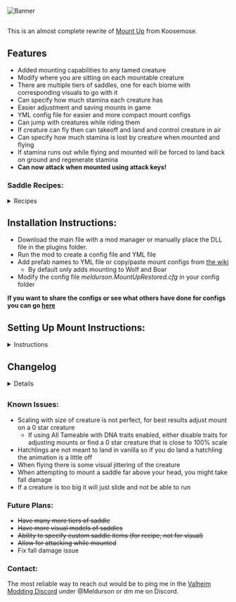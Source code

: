 
![Banner](https://raw.githubusercontent.com/meldurson/MountUpRestored/main/Pics/Banner.png)
##  
This is an almost complete rewrite of [Mount Up](https://www.nexusmods.com/valheim/mods/1091) from Koosemose.

## Features
* Added mounting capabilities to any tamed creature
* Modify where you are sitting on each mountable creature
* There are multiple tiers of saddles, one for each biome with corresponding visuals to go with it
* Can specify how much stamina each creature has
*  Easier adjustment and saving mounts in game
*  YML config file for easier and more compact mount configs
*  Can jump with creatures while riding them
*  If creature can fly then can takeoff and land and control creature in air
*  Can specify how much stamina is lost by creature when mounted and flying
*  If stamina runs out while flying and mounted will be forced to land back on ground and regenerate stamina
*  __Can now attack when mounted using attack keys!__

### Saddle Recipes:

<details>
  <summary>Recipes</summary>
  
| Tier     | ID | Required Items | Crafting Station |
| ---- | ----------- | ----------- |----------- |
| Meadows | SaddleT1  |6 Leather Scraps, 4 Deer Hide, 2 Hard Antler, 10 Dandelion | Workbench lvl 1
| Black Forest| SaddleT2  |6 Troll Hide, 4 Deer Hide, 4 Bronze, 3 Ancient Seeds | Forge lvl 1
| Swamp | SaddleT3  |15 Deer Hide, 10 Ancient Bark, 6 Iron, 10 Guck | Forge lvl 2
| Mountain | SaddleT4  |6 Wolf Pelt, 4 Deer Hide, 2 Obsidian, 5 Silver, 10 Freeze Gland | Workbench lvl 4
| Plains | SaddleT5  |6 Lox Pelt, 4 Deer Hide, 4 Black Metal, 1 Lox Trophy, 5 Tar | Forge lvl 3
| Mistlands | SaddleT6  |15 Scale Hide, 6 Obsidian, 6 Yggdrasil Wood, 10 Sap, 3 Eitr | Workbench lvl 5
| Ashlands | SaddleT7  |10 Lox Pelt, 2 Morgen Heart, 6 Flametal, 5 Tar | Forge lvl 4
| Deep North| SaddleT8  |20 Wolf Pelt, 10 Scale Hide, 1 Iolite, 50 Freeze Gland  | Artisan Table lvl 2



</details>

##

## Installation Instructions:

* Download the main file with a mod manager or manually place the DLL file in the plugins folder.
* Run the mod to create a config file and YML file
* Add prefab names to YML file or copy/paste mount configs from [the wiki](https://valheim.thunderstore.io/package/Meldurson/MountUpRestored/wiki/1368-premade-configs/)
    * By default only adds mounting to Wolf and Boar
* Modify the config file *meldurson.MountUpRestored.cfg* in your config folder

__If you want to share the configs or see what others have done for configs you can go [here](https://github.com/meldurson/MountUpRestored/discussions/1)__

## Setting Up Mount Instructions:
<details>
  <summary>Instructions</summary>

* __To add a new creature to be mountable from scratch the first step is to add it to the YML file__
    * To add a creature to the MountList, add the prefab name to a new line followed by a colon ":" such as for a Drake, the prefab name is Hatchling
    *   ```
        Hatchling:
        ```
* When you encounter this creature for the first time the full config will be completed written and attempt to stick the saddle to the correct part of the creature
    * The mountpath is the bone of the creature that the saddle will be stuck to. 
    * When loading the creature for the first time, it will output the mountpath to the Bepinex window along with other alternatives it has found.
        * You can copy/paste these alternatives into the mountpath of the yml if you want to change the bone the saddle is stuck to.
* To modify the location of the saddle and where the player sits (as by default it most likely will not be in the correct position) you will have to enable adjustments in the config
* In the config *meldurson.MountUpRestored.cfg* set __Enable Adjust Custom Mounts = true__
* Now once you are in the world with adjustments enabled you will need to attach a saddle.
    * The default saddle tier of a config is tier 5 (Plains Tier) 
    * You will need to use the correct tier saddle on the creature, and it will then equip the saddle on the creature
* The Tiers are __1-8:__ *Each tier corresponds to a biome* (1:Meadows,2:Black Forest,3:Swamp...etc)
* The saddle tier specifies what visual saddle you want and has an item to go along with it. If you want to overwrite the item that is used you can set the *customSaddle* to a specific tier such as:
    *   ```
        Dragon:
            saddleTier: 4
            customSaddle: 6
        ```
    * This will give Modor a tier 4 (Mountains) visual saddle but require a Tier 6 (Mistlands) saddle to be used as the saddle item
    * You can also specify another item by prefab name such as:
    *   ```
        GoblinBrute:
            saddleTier: 5
            customSaddle: SaddleLox
        ```
    * This will give Fueling Berserkers a tier 5 (Plains) visual but you will use a standard Lox saddle as the item
* If you want a more traditional simple saddle you can set the saddle tier to 0 (this will be default add the saddle item to be Tier 5 Saddle)
* There is a possiblity you cannot see the saddle in its current location, or you can see it but cannot mount it, in this case you can use __Alt+E__ to force mount the saddle *(I reccomend enabling god mode before this as it does not check distance and can cause damage)*
* Onced mounted can now enter edit mode __(controls at top of screen)__ and move the saddle and mount point and rotate the both saddle and mountpoint
    * It is reccomended to cycle controls to rotate first
    * Once you want to save the current location and rotation you can with __Ctrl+S__ which writes it to the YML file
* Currently you cannot change the scale of the saddle when editing in game, you have to edit the scale in the YML
* To reload the YML file, logout and log in
* Due to scaling issues, you may need to reload and adjust the forward/back once or twice for it to scale correctly with different levels of creatures

</details>

##


## Changelog

<details>

Version 3.3.5

* Fixed issue with saddles not working without AllTameable
* Added option to not have tames drown if run out of stamina in the water

Version 3.3.4
* Added patch to make sure recipes with more than 4 ingredients cycle pages
* Added shared content with AllTameable so patches only run once
* Made custom saddles modify the correct saddle tier descriptions
* Modified later stage recipes

Version 3.3.3
* Updated to Ashlands Valhiem version 0.218.15

Version 3.3.2
* Updated to Valhiem version 0.217.46
* Added attack while mounted!
* Added ability to toggle if mounted attack is possible


Version 3.3.1
* Added 9 options for saddle visuals with each in line with a biome
* Added 8 recipes, for tiers 1-8
* Added ability to specify custom item to be used to add saddle to creature
* Set descriptions for each saddle to include all creatures that it can be used to mount
* Fixed, "PrefabName" showing up in item description
 
Version 3.3.0
* Made config YML based and Server Sync
* Made all existing configs automatically convert into YML format
* Made flying up/down less intense on smaller flying creatures
* Added UI for controls for editing the mounting position
* Added ability to rotate while editing in game
* Reduced logs related to "Setting Saddle"
* Can no longer accidentally move saddle and mount point too far away
* Some slightly larger creatures no longer slide in place

Version 3.2.11
* Fixed errors due to Valheim updates
* Added flying and jumping

</details>

##
### Known Issues:

* Scaling with size of creature is not perfect, for best results adjust mount on a 0 star creature
    * If using All Tameable with DNA traits enabled, either disable traits for adjusting mounts or find a 0 star creature that is close to 100% scale
* Hatchlings are not meant to land in vanilla so if you do land a hatchling the animation is a little off
* When flying there is some visual jittering of the creature
* When attempting to mount a saddle far above your head, you might take fall damage
* If a creature is too big it will just slide and not be able to run


### Future Plans:
* ~~Have many more tiers of saddle~~
* ~~Have more visual models of saddles~~
* ~~Ability to specify custom saddle items (for recipe, not for visual)~~
* ~~Allow for attacking while mounted~~
* Fix fall damage issue

### Contact:
The most reliable way to reach out would be to ping me in the [Valheim Modding Discord](https://discord.com/invite/GUEBuCuAMz) under @Meldurson or dm me on Discord.

